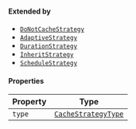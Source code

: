 #### Extended by

* [`DoNotCacheStrategy`](DoNotCacheStrategy.md)
* [`AdaptiveStrategy`](AdaptiveStrategy.md)
* [`DurationStrategy`](DurationStrategy.md)
* [`InheritStrategy`](InheritStrategy.md)
* [`ScheduleStrategy`](ScheduleStrategy.md)

#### Properties

| Property                 | Type                                        |
| ------------------------ | ------------------------------------------- |
| <a id="type"></a> `type` | [`CacheStrategyType`](CacheStrategyType.md) |
